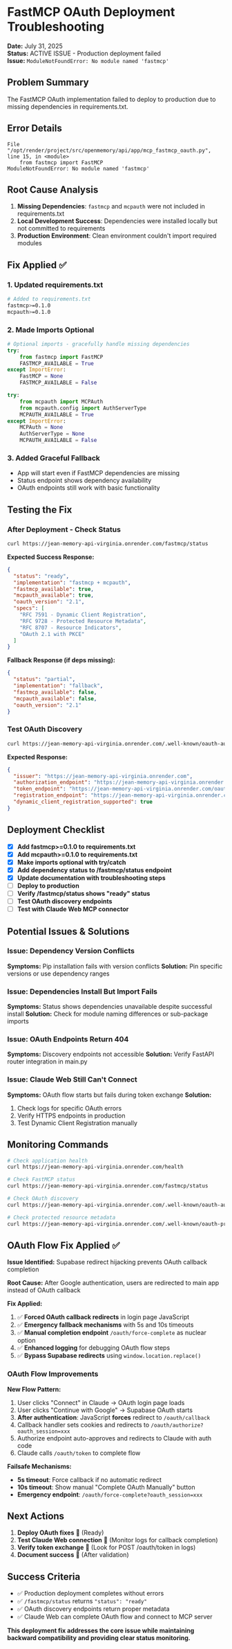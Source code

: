 # FastMCP OAuth Deployment Troubleshooting

**Date:** July 31, 2025  
**Status:** ACTIVE ISSUE - Production deployment failed  
**Issue:** `ModuleNotFoundError: No module named 'fastmcp'`

## Problem Summary

The FastMCP OAuth implementation failed to deploy to production due to missing dependencies in requirements.txt.

## Error Details

```
File "/opt/render/project/src/openmemory/api/app/mcp_fastmcp_oauth.py", line 15, in <module>
    from fastmcp import FastMCP
ModuleNotFoundError: No module named 'fastmcp'
```

## Root Cause Analysis

1. **Missing Dependencies**: `fastmcp` and `mcpauth` were not included in requirements.txt
2. **Local Development Success**: Dependencies were installed locally but not committed to requirements
3. **Production Environment**: Clean environment couldn't import required modules

## Fix Applied ✅

### 1. Updated requirements.txt
```bash
# Added to requirements.txt
fastmcp>=0.1.0
mcpauth>=0.1.0
```

### 2. Made Imports Optional
```python
# Optional imports - gracefully handle missing dependencies
try:
    from fastmcp import FastMCP
    FASTMCP_AVAILABLE = True
except ImportError:
    FastMCP = None
    FASTMCP_AVAILABLE = False

try:
    from mcpauth import MCPAuth
    from mcpauth.config import AuthServerType
    MCPAUTH_AVAILABLE = True
except ImportError:
    MCPAuth = None
    AuthServerType = None
    MCPAUTH_AVAILABLE = False
```

### 3. Added Graceful Fallback
- App will start even if FastMCP dependencies are missing
- Status endpoint shows dependency availability
- OAuth endpoints still work with basic functionality

## Testing the Fix

### After Deployment - Check Status
```bash
curl https://jean-memory-api-virginia.onrender.com/fastmcp/status
```

**Expected Success Response:**
```json
{
  "status": "ready",
  "implementation": "fastmcp + mcpauth",
  "fastmcp_available": true,
  "mcpauth_available": true,
  "oauth_version": "2.1",
  "specs": [
    "RFC 7591 - Dynamic Client Registration",
    "RFC 9728 - Protected Resource Metadata",
    "RFC 8707 - Resource Indicators", 
    "OAuth 2.1 with PKCE"
  ]
}
```

**Fallback Response (if deps missing):**
```json
{
  "status": "partial",
  "implementation": "fallback",
  "fastmcp_available": false,
  "mcpauth_available": false,
  "oauth_version": "2.1"
}
```

### Test OAuth Discovery
```bash
curl https://jean-memory-api-virginia.onrender.com/.well-known/oauth-authorization-server
```

**Expected Response:**
```json
{
  "issuer": "https://jean-memory-api-virginia.onrender.com",
  "authorization_endpoint": "https://jean-memory-api-virginia.onrender.com/oauth/authorize",
  "token_endpoint": "https://jean-memory-api-virginia.onrender.com/oauth/token",
  "registration_endpoint": "https://jean-memory-api-virginia.onrender.com/oauth/register",
  "dynamic_client_registration_supported": true
}
```

## Deployment Checklist

- [x] **Add fastmcp>=0.1.0 to requirements.txt**
- [x] **Add mcpauth>=0.1.0 to requirements.txt** 
- [x] **Make imports optional with try/catch**
- [x] **Add dependency status to /fastmcp/status endpoint**
- [x] **Update documentation with troubleshooting steps**
- [ ] **Deploy to production**
- [ ] **Verify /fastmcp/status shows "ready" status**
- [ ] **Test OAuth discovery endpoints**
- [ ] **Test with Claude Web MCP connector**

## Potential Issues & Solutions

### Issue: Dependency Version Conflicts
**Symptoms:** Pip installation fails with version conflicts
**Solution:** Pin specific versions or use dependency ranges

### Issue: Dependencies Install But Import Fails  
**Symptoms:** Status shows dependencies unavailable despite successful install
**Solution:** Check for module naming differences or sub-package imports

### Issue: OAuth Endpoints Return 404
**Symptoms:** Discovery endpoints not accessible
**Solution:** Verify FastAPI router integration in main.py

### Issue: Claude Web Still Can't Connect
**Symptoms:** OAuth flow starts but fails during token exchange
**Solution:** 
1. Check logs for specific OAuth errors
2. Verify HTTPS endpoints in production
3. Test Dynamic Client Registration manually

## Monitoring Commands

```bash
# Check application health
curl https://jean-memory-api-virginia.onrender.com/health

# Check FastMCP status 
curl https://jean-memory-api-virginia.onrender.com/fastmcp/status

# Check OAuth discovery
curl https://jean-memory-api-virginia.onrender.com/.well-known/oauth-authorization-server

# Check protected resource metadata
curl https://jean-memory-api-virginia.onrender.com/.well-known/oauth-protected-resource
```

## OAuth Flow Fix Applied ✅

**Issue Identified:** Supabase redirect hijacking prevents OAuth callback completion

**Root Cause:** After Google authentication, users are redirected to main app instead of OAuth callback

**Fix Applied:**
1. ✅ **Forced OAuth callback redirects** in login page JavaScript
2. ✅ **Emergency fallback mechanisms** with 5s and 10s timeouts
3. ✅ **Manual completion endpoint** `/oauth/force-complete` as nuclear option
4. ✅ **Enhanced logging** for debugging OAuth flow steps
5. ✅ **Bypass Supabase redirects** using `window.location.replace()`

### OAuth Flow Improvements

**New Flow Pattern:**
1. User clicks "Connect" in Claude → OAuth login page loads
2. User clicks "Continue with Google" → Supabase OAuth starts
3. **After authentication**: JavaScript **forces** redirect to `/oauth/callback`
4. Callback handler sets cookies and redirects to `/oauth/authorize?oauth_session=xxx`
5. Authorize endpoint auto-approves and redirects to Claude with auth code
6. Claude calls `/oauth/token` to complete flow

**Failsafe Mechanisms:**
- **5s timeout**: Force callback if no automatic redirect
- **10s timeout**: Show manual "Complete OAuth Manually" button
- **Emergency endpoint**: `/oauth/force-complete?oauth_session=xxx`

## Next Actions

1. **Deploy OAuth fixes** 🚀 (Ready)
2. **Test Claude Web connection** 🔗 (Monitor logs for callback completion)
3. **Verify token exchange** 🧪 (Look for POST /oauth/token in logs)
4. **Document success** 📝 (After validation)

## Success Criteria

- ✅ Production deployment completes without errors
- ✅ `/fastmcp/status` returns `"status": "ready"`
- ✅ OAuth discovery endpoints return proper metadata
- ✅ Claude Web can complete OAuth flow and connect to MCP server

**This deployment fix addresses the core issue while maintaining backward compatibility and providing clear status monitoring.**